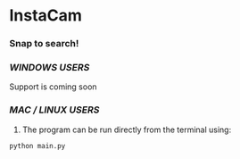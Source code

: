 # InstaCam

### Snap to search!



### _WINDOWS USERS_
Support is coming soon

### _MAC / LINUX USERS_
1. The program can be run directly from the terminal using:
```
python main.py
```
